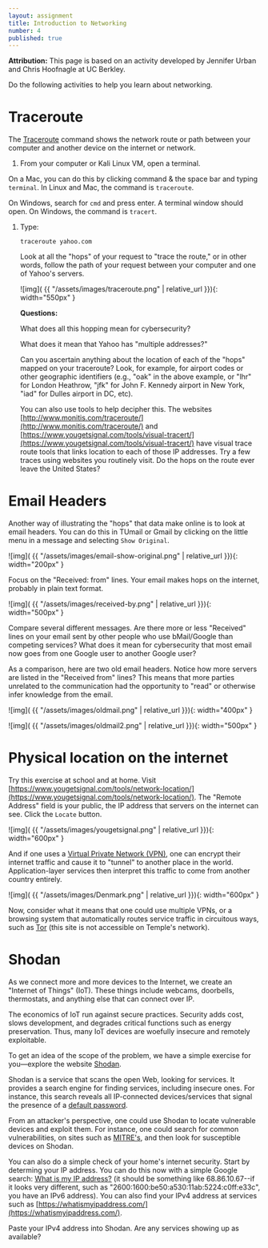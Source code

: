 ```yaml
---
layout: assignment
title: Introduction to Networking
number: 4
published: true
---
```


**Attribution:** This page is based on an activity developed by Jennifer Urban and Chris Hoofnagle at UC Berkley.

Do the following activities to help you learn about networking.

# Traceroute

The [Traceroute](https://en.wikipedia.org/wiki/Traceroute) command shows the network route or path between your computer and another device on the internet or network.

1. From your computer or Kali Linux VM, open a terminal.

On a Mac, you can do this by clicking command & the space bar and typing `terminal`. In Linux and Mac, the command is `traceroute`.

On Windows, search for `cmd` and press enter. A terminal window should open. On Windows, the command is `tracert`.

1. Type: 

    `traceroute yahoo.com`
    
    Look at all the "hops" of your request to "trace the route," or in other words, follow the path of your request between your computer and one of Yahoo's servers.

    ![img]( {{ "/assets/images/traceroute.png" | relative_url }}){: width="550px" }

    **Questions:** 
    
    What does all this hopping mean for cybersecurity?
        
    What does it mean that Yahoo has "multiple addresses?"
       
    Can you ascertain anything about the location of each of the "hops" mapped on your traceroute? Look, for example, for airport codes or other geographic identifiers (e.g., "oak" in the above example, or "lhr" for London Heathrow, "jfk" for John F. Kennedy airport in New York, "iad" for Dulles airport in DC, etc).
        
    You can also use tools to help decipher this. The websites [http://www.monitis.com/traceroute/](http://www.monitis.com/traceroute/) and [https://www.yougetsignal.com/tools/visual-tracert/](https://www.yougetsignal.com/tools/visual-tracert/) have visual trace route tools that links location to each of those IP addresses. Try a few traces using websites you routinely visit. Do the hops on the route ever leave the United States?
    
# Email Headers

Another way of illustrating the "hops" that data make online is to look at email headers. You can do this in TUmail or Gmail by clicking on the little menu in a message and selecting `Show Original`.

![img]( {{ "/assets/images/email-show-original.png" | relative_url }}){: width="200px" }

Focus on the "Received: from" lines. Your email makes hops on the internet, probably in plain text format.

![img]( {{ "/assets/images/received-by.png" | relative_url }}){: width="500px" }

Compare several different messages. Are there more or less "Received" lines on your email sent by other people who use bMail/Google than competing services? What does it mean for cybersecurity that most email now goes from one Google user to another Google user?

As a comparison, here are two old email headers. Notice how more servers are listed in the "Received from" lines? This means that more parties unrelated to the communication had the opportunity to "read" or otherwise infer knowledge from the email.

![img]( {{ "/assets/images/oldmail.png" | relative_url }}){: width="400px" }

![img]( {{ "/assets/images/oldmail2.png" | relative_url }}){: width="500px" }

# Physical location on the internet

Try this exercise at school and at home. Visit [https://www.yougetsignal.com/tools/network-location/](https://www.yougetsignal.com/tools/network-location/). The "Remote Address" field is your public, the IP address that servers on the internet can see. Click the `Locate` button.

![img]( {{ "/assets/images/yougetsignal.png" | relative_url }}){: width="600px" }

And if one uses a [Virtual Private Network (VPN)](https://en.wikipedia.org/wiki/Virtual_private_network), one can encrypt their internet traffic and cause it to "tunnel" to another place in the world. Application-layer services then interpret this traffic to come from another country entirely.

![img]( {{ "/assets/images/Denmark.png" | relative_url }}){: width="600px" }

Now, consider what it means that one could use multiple VPNs, or a browsing system that automatically routes service traffic in circuitous ways, such as [Tor](https://www.torproject.org/) (this site is not accessible on Temple's network).

# Shodan

As we connect more and more devices to the Internet, we create an "Internet of Things" (IoT). These things include webcams, doorbells, thermostats, and anything else that can connect over IP.

The economics of IoT run against secure practices. Security adds cost, slows development, and degrades critical functions such as energy preservation. Thus, many IoT devices are woefully insecure and remotely exploitable.

To get an idea of the scope of the problem, we have a simple exercise for you—explore the website [Shodan](https://www.shodan.io/explore).

Shodan is a service that scans the open Web, looking for services. It provides a search engine for finding services, including insecure ones. For instance, this search reveals all IP-connected devices/services that signal the presence of a [default password](https://www.shodan.io/search?query=default+password).

From an attacker's perspective, one could use Shodan to locate vulnerable devices and exploit them. For instance, one could search for common vulnerabilities, on sites such as [MITRE's](https://www.cvedetails.com/), and then look for susceptible devices on Shodan.

You can also do a simple check of your home's internet security. Start by determing your IP address. You can do this now with a simple Google search: [What is my IP address?](https://www.google.com/search?q=what's+my+ip+address) (it should be something like 68.86.10.67--if it looks very different, such as "2600:1600:be50:a530:11ab:5224:c0ff:e33c", you have an IPv6 address). You can also find your IPv4 address at services such as [https://whatismyipaddress.com/](https://whatismyipaddress.com/).

Paste your IPv4 address into Shodan. Are any services showing up as available?


